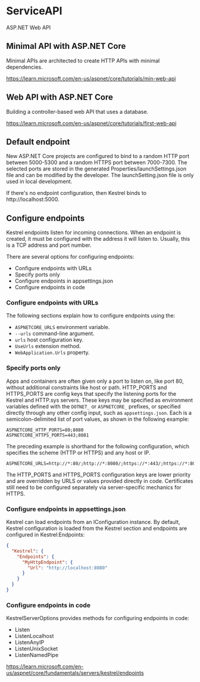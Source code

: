 # ServiceAPI
ASP.NET Web API

## Minimal API with ASP.NET Core

Minimal APIs are architected to create HTTP APIs with minimal dependencies.

https://learn.microsoft.com/en-us/aspnet/core/tutorials/min-web-api


## Web API with ASP.NET Core

Building a controller-based web API that uses a database.

https://learn.microsoft.com/en-us/aspnet/core/tutorials/first-web-api


## Default endpoint

New ASP.NET Core projects are configured to bind to a random HTTP port between 5000-5300 and a random HTTPS port between 7000-7300. The selected ports are stored in the generated Properties/launchSettings.json file and can be modified by the developer. The launchSetting.json file is only used in local development.

If there's no endpoint configuration, then Kestrel binds to http://localhost:5000.

## Configure endpoints

Kestrel endpoints listen for incoming connections. When an endpoint is created, it must be configured with the address it will listen to. Usually, this is a TCP address and port number.

There are several options for configuring endpoints:
- Configure endpoints with URLs
- Specify ports only
- Configure endpoints in appsettings.json
- Configure endpoints in code

### Configure endpoints with URLs

The following sections explain how to configure endpoints using the:

- `ASPNETCORE_URLS` environment variable.
- `--urls` command-line argument.
- `urls` host configuration key.
- `UseUrls` extension method.
- `WebApplication.Urls` property.

### Specify ports only

Apps and containers are often given only a port to listen on, like port 80, without additional constraints like host or path. HTTP_PORTS and HTTPS_PORTS are config keys that specify the listening ports for the Kestrel and HTTP.sys servers. These keys may be specified as environment variables defined with the `DOTNET_` or `ASPNETCORE_` prefixes, or specified directly through any other config input, such as `appsettings.json`. Each is a semicolon-delimited list of port values, as shown in the following example:

```
ASPNETCORE_HTTP_PORTS=80;8080
ASPNETCORE_HTTPS_PORTS=443;8081
```

The preceding example is shorthand for the following configuration, which specifies the scheme (HTTP or HTTPS) and any host or IP.

```
ASPNETCORE_URLS=http://*:80/;http://*:8080/;https://*:443/;https://*:8081/
```

The HTTP_PORTS and HTTPS_PORTS configuration keys are lower priority and are overridden by URLS or values provided directly in code. Certificates still need to be configured separately via server-specific mechanics for HTTPS.

### Configure endpoints in appsettings.json

Kestrel can load endpoints from an IConfiguration instance. By default, Kestrel configuration is loaded from the Kestrel section and endpoints are configured in Kestrel:Endpoints:

```json
{
  "Kestrel": {
    "Endpoints": {
      "MyHttpEndpoint": {
        "Url": "http://localhost:8080"
      }
    }
  }
}
```

### Configure endpoints in code

KestrelServerOptions provides methods for configuring endpoints in code:

- Listen
- ListenLocalhost
- ListenAnyIP
- ListenUnixSocket
- ListenNamedPipe

https://learn.microsoft.com/en-us/aspnet/core/fundamentals/servers/kestrel/endpoints